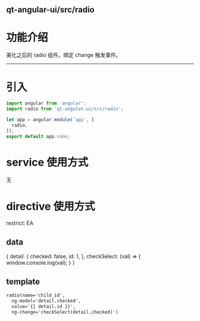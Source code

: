 qt-angular-ui/src/radio
---

# 功能介绍
美化之后的 radio 组件。绑定 change 触发事件。

---

# 引入

```javascript
import angular from 'angular';
import radio from 'qt-angulat-ui/src/radio';

let app = angular.module('app', [
  radio,
]);
export default app.name;
```

# service 使用方式
无

# directive 使用方式
restrict: EA

## data
{
  detail: {
    checked: false,
    id: 1,
  },
  checkSelect: (val) => {
    window.console.log(val);
  }
}

## template

```html
radio(name='child_id',
  ng-model='detail.checked',
  value='{{ detail.id }}',
  ng-change='checkSelect(detail.checked)')
```

